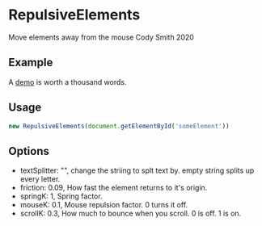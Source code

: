 # RepulsiveElements
Move elements away from the mouse
Cody Smith 2020

 

## Example ##
A 
[demo](https://m0ose.github.io/RepulsiveElements/)
 is worth a thousand words.
 
## Usage ##
``` javascript
new RepulsiveElements(document.getElementById('someElement')) 
```

## Options ##
* textSplitter: "", change the striing to splt text by. empty string splits up every letter. 
* friction: 0.09, How fast the element returns to it's origin. 
* springK: 1, Spring factor. 
* mouseK: 0.1, Mouse repulsion factor. 0 turns it off. 
* scrollK: 0.3, How much to bounce when you scroll. 0 is off. 1 is on. 

